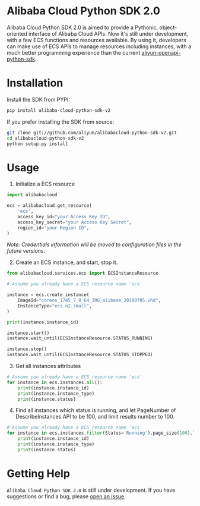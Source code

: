 # Alibaba Cloud Python SDK 2.0



Alibaba Cloud Python SDK 2.0 is aimed to provide a Pythonic, object-oriented interface of Alibaba
Cloud APIs. Now it's still under development, with a few ECS functions and resources available. By
using it, developers can make use of ECS APIs to manage resources including instances, with a
much better programming experience than the current
[aliyun-openapi-python-sdk](https://github.com/aliyun/aliyun-openapi-python-sdk).


# Installation

Install the SDK from PYPI:
```bash
pip install alibaba-cloud-python-sdk-v2
```

If you prefer installing the SDK from source:

```bash
git clone git://github.com/aliyun/alibabacloud-python-sdk-v2.git
cd alibabacloud-python-sdk-v2
python setup.py install
```

# Usage

1. Initialize a ECS resource

```python
import alibabacloud

ecs = alibabacloud.get_resource(
    'ecs',
    access_key_id="your Access Key ID",
    access_key_secret="your Access Key Secret",
    region_id="your Region ID",
)
```

*Note: Credentials information will be moved to configuration files in the future versions.*

2. Create an ECS instance, and start, stop it.

```python
from alibabacloud.services.ecs import ECSInstanceResource

# Assume you already have a ECS resource name 'ecs'

instance = ecs.create_instance(
    ImageId="coreos_1745_7_0_64_30G_alibase_20180705.vhd",
    InstanceType="ecs.n2.small",
)

print(instance.instance_id)

instance.start()
instance.wait_until(ECSInstanceResource.STATUS_RUNNING)

instance.stop()
instance.wait_until(ECSInstanceResource.STATUS_STOPPED)
```

3. Get all instances attributes

```python
# Assume you already have a ECS resource name 'ecs'
for instance in ecs.instances.all():
    print(instance.instance_id)
    print(instance.instance_type)
    print(instance.status)
```

4. Find all instances which status is running, and let PageNumber of DescribeInstances API to be 
100, and limit results number to 100.
```python
# Assume you already have a ECS resource name 'ecs'
for instance in ecs.instances.filter(Status='Running').page_size(100).limit(200):
    print(instance.instance_id)
    print(instance.instance_type)
    print(instance.status)
```

# Getting Help

```Alibaba Cloud Python SDK 2.0``` is still under development. If you have suggestions or find a 
bug, please [open an issue](https://github.com/aliyun/alibabacloud-python-sdk-v2/issues/new).